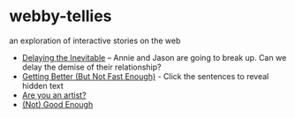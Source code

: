 # webby-tellies

an exploration of interactive stories on the web

- [Delaying the Inevitable](https://emilydidthis.github.io/webby-tellies/delaying-the-inevitable/v1/) – Annie and Jason are going to break up. Can we delay the demise of their relationship?
- [Getting Better (But Not Fast Enough)](https://emilydidthis.github.io/webby-tellies/getting-better-but-not-fast-enough/) - Click the sentences to reveal hidden text
- [Are you an artist?](https://emilydidthis.github.io/webby-tellies/are-you-an-artist/)
- [(Not) Good Enough](https://emilydidthis.github.io/webby-tellies/not-good-enough/)